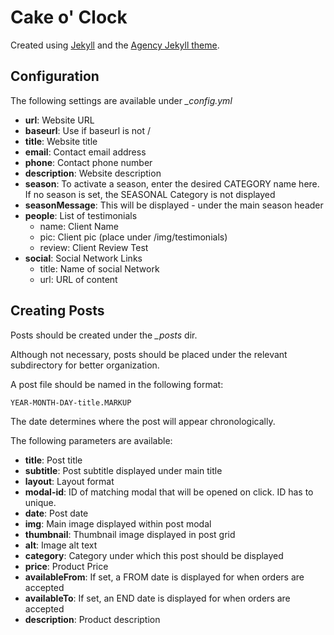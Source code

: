 Cake o' Clock
============

Created using [Jekyll](https://jekyllrb.com/) and the [Agency Jekyll theme](https://github.com/y7kim/agency-jekyll-theme).

Configuration
-------------

The following settings are available under *_config.yml*

- **url**: Website URL
- **baseurl**: Use if baseurl is not /
- **title**: Website title
- **email**: Contact email address
- **phone**: Contact phone number
- **description**: Website description
- **season**: To activate a season, enter the desired CATEGORY name here. If no season is set, the SEASONAL Category is not displayed
- **seasonMessage**: This will be displayed - under the main season header
- **people**: List of testimonials
    - name: Client Name
    - pic: Client pic (place under /img/testimonials)
    - review: Client Review Test
- **social**: Social Network Links
    - title: Name of social Network
    - url: URL of content

Creating Posts
--------------

Posts should be created under the *_posts* dir. 

Although not necessary, posts should be placed under the relevant subdirectory for better organization.

A post file should be named in the following format:

`YEAR-MONTH-DAY-title.MARKUP`

The date determines where the post will appear chronologically.

The following parameters are available:

- **title**: Post title
- **subtitle**: Post subtitle displayed under main title
- **layout**: Layout format
- **modal-id**: ID of matching modal that will be opened on click. ID has to unique. 
- **date**: Post date
- **img**: Main image displayed within post modal
- **thumbnail**: Thumbnail image displayed in post grid
- **alt**: Image alt text
- **category**: Category under which this post should be displayed
- **price**: Product Price
- **availableFrom**: If set, a FROM date is displayed for when orders are accepted
- **availableTo**: If set, an END date is displayed for when orders are accepted
- **description**: Product description
